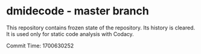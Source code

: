 # dmidecode - master branch

This repository contains frozen state of the repository.
Its history is cleared. It is used only for static code
analysis with Codacy.

Commit Time: 1700630252